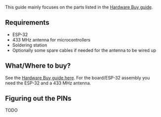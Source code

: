 
This guide mainly focuses on the parts listed in the [Hardware Buy guide](hardware/Buy).

## Requirements
+ ESP-32
+ 433 MHz antenna for microcontrollers
+ Soldering station
+ Optionally some spare cables if needed for the antenna to be wired up

## What/Where to buy?
See the [Hardware Buy guide here](quickstart/buying-guide). For the board/ESP-32 assembly you need the ESP-32 and a 433 MHz antenna.


## Figuring out the PINs



TODO